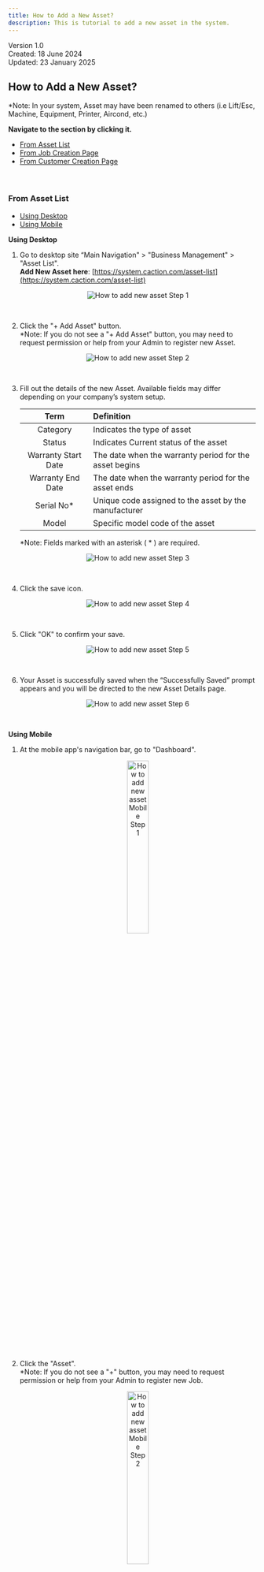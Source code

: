 ```yaml
---
title: How to Add a New Asset?
description: This is tutorial to add a new asset in the system.
---
```


Version 1.0<br>
Created: 18 June 2024<br>
Updated: 23 January 2025<br>
## How to Add a New Asset?
*Note: In your system, Asset may have been renamed to others (i.e Lift/Esc, Machine, Equipment, Printer, Aircond, etc.)<br>

**Navigate to the section by clicking it.**<br>

- [From Asset List](#section1)<br>
- [From Job Creation Page](#section2)<br>
- [From Customer Creation Page](#section3)
<br><br><br>

<a id="section1"></a>

### From Asset List

- [Using Desktop](#section4)
- [Using Mobile](#section5)

<a id="section4"></a>

**Using Desktop**

1.  Go to desktop site “Main Navigation" > "Business Management" > "Asset List".<br> 
   **Add New Asset here**: [https://system.caction.com/asset-list](https://system.caction.com/asset-list)<br>

    <p align="center">
       <img src="img/How_to_Create_Asset_Step_1.png" alt="How to add new asset Step 1">
    </p><br>

2. Click the "+ Add Asset" button.<br>
   *Note: If you do not see a "+ Add Asset" button, you may need to request permission or help from your Admin to register new Asset.<br>

   <p align="center">
     <img src="img/How_to_Create_Asset_Step_2.png" alt="How to add new asset Step 2">
   </p><br>

3. Fill out the details of the new Asset. Available fields may differ depending on your company’s system setup.

   |   Term  | Definition |
   | :-----------: | :--------------------------------------------------------------------- |
   | Category | Indicates the type of asset |
   | Status | Indicates Current status of the asset|
   | Warranty Start Date | The date when the warranty period for the asset begins |
   | Warranty End Date | The date when the warranty period for the asset ends|
   | Serial No*| Unique code assigned to the asset by the manufacturer |
   | Model | Specific model code of the asset |

   *Note: Fields marked with an asterisk ( * ) are required.<br>

   <p align="center">
     <img src="img/How_to_Create_Asset_Step_3.png" alt="How to add new asset Step 3">
   </p><br>

4. Click the save icon.

   <p align="center">
     <img src="img/How_to_Create_Asset_Step_4.png" alt="How to add new asset Step 4">
   </p><br>

5. Click "OK" to confirm your save.

   <p align="center">
     <img src="img/How_to_Create_Asset_Step_5.png" alt="How to add new asset Step 5">
   </p><br>

6. Your Asset is successfully saved when the “Successfully Saved” prompt appears and you will be directed to the new Asset Details page.

   <p align="center">
     <img src="img/How_to_Create_Asset_Step_6.png" alt="How to add new asset Step 6">
   </p><br>

<a id="section5"></a>

**Using Mobile**

1.  At the mobile app's navigation bar, go to "Dashboard".<br> 

    <p align="center">
       <img src="img/How_to_Create_Asset_Mobile_Step_1.png" alt="How to add new asset Mobile Step 1" style="width: 30%; height: auto;">
    </p><br>

2. Click the "Asset".<br>
   *Note: If you do not see a "+" button, you may need to request permission or help from your Admin to register new Job.<br>

   <p align="center">
     <img src="img/How_to_Create_Asset_Mobile_Step_2.png" alt="How to add new asset Mobile Step 2" style="width: 30%; height: auto;">
   </p><br>

3. Click the "+" button to add new asset.

   <p align="center">
     <img src="img/How_to_Create_Asset_Mobile_Step_3.png" alt="How to add new asset Mobile Step 3" style="width: 30%; height: auto;">
   </p><br>

4. Select the asset category.

   <p align="center">
     <img src="img/How_to_Create_Asset_Mobile_Step_4.png" alt="How to add new asset Mobile Step 4" style="width: 30%; height: auto;">
   </p><br>
  
5. Fill out the details of the new Asset. Available fields may differ depending on your company’s system setup.

   |   Term  | Definition |
   | :-----------: | :--------------------------------------------------------------------- |
   | Category | Indicates the type of asset |
   | Status | Indicates Current status of the asset|
   | Warranty Start Date | The date when the warranty period for the asset begins |
   | Warranty End Date | The date when the warranty period for the asset ends|
   | Serial No*| Unique code assigned to the asset by the manufacturer |
   | Model | Specific model code of the asset |

   *Note: Fields marked with an asterisk ( * ) are required.<br>

   <p align="center">
     <img src="img/How_to_Create_Asset_Mobile_Step_5.png" alt="How to add new asset Mobile Step 5" style="width: 30%; height: auto;">
   </p><br>

6. Click the "tick" icon.

   <p align="center">
     <img src="img/How_to_Create_Asset_Mobile_Step_6.png" alt="How to add new asset Mobile Step 6" style="width: 30%; height: auto;">
   </p><br>

7. The new asset is saved successfully when this prompt appears.

   <p align="center">
     <img src="img/How_to_Create_Asset_Mobile_Step_7.png" alt="How to add new asset Mobile Step 7" style="width: 30%; height: auto;">
   </p>
   <br><br>

<a id="section2"></a>

### From Job Creation Page

- [Using Desktop](#section6)
- [Using Mobile](#section7)

<a id="section6"></a>

**Using Desktop**

1.  Go to desktop site “Main Navigation" > "Business Management" > "Schedule" > "Job Schedule".<br> 
   **Open Job Schedule Page here**: [https://system.caction.com/activity/scheduler](https://system.caction.com/activity/scheduler)<br>

    <p align="center">
       <img src="img/How_to_Create_Asset2_Step_1.png" alt="How to add new asset2 Step 1">
    </p><br>

2. Click the "+ Add Job" button to create new Job.<br>
   *Note: If you do not see a "+ Add Job" button, you may need to request permission or help from your Admin to register new Job.<br>

   <p align="center">
     <img src="img/How_to_Create_Asset2_Step_2.png" alt="How to add new asset2 Step 2">
   </p><br>

3. Select the Job Category.

   <p align="center">
     <img src="img/How_to_Create_Asset2_Step_3.png" alt="How to add new asset2 Step 3">
   </p><br>

4. Click on the "SAVE" button.

   <p align="center">
     <img src="img/How_to_Create_Asset2_Step_4.png" alt="How to add new asset2 Step 4">
   </p><br>
  
5. Click the "+" button.

   <p align="center">
     <img src="img/How_to_Create_Asset2_Step_5.png" alt="How to add new asset2 Step 5">
   </p><br>

6. Click "+ Add Asset"  to add new asset.

   <p align="center">
     <img src="img/How_to_Create_Asset2_Step_6.png" alt="How to add new asset2 Step 6">
   </p><br>

7. Fill out the details of the new Asset. Available fields may differ depending on your company’s system setup.

   |   Term  | Definition |
   | :-----------: | :--------------------------------------------------------------------- |
   | Category | Indicates the type of asset |
   | Status | Indicates Current status of the asset|
   | Warranty Start Date | The date when the warranty period for the asset begins |
   | Warranty End Date | The date when the warranty period for the asset ends|
   | Serial No*| Unique code assigned to the asset by the manufacturer |
   | Model | Specific model code of the asset |

   *Note: Fields marked with an asterisk ( * ) are required.<br>

   <p align="center">
     <img src="img/How_to_Create_Asset2_Step_7.png" alt="How to add new asset2 Step 7">
   </p><br>

8. Click on the "Save" button.

   <p align="center">
     <img src="img/How_to_Create_Asset2_Step_8.png" alt="How to add new asset2 Step 8">
   </p><br>

9. Click "OK" to confirm your save and your asset is successfully saved. You may continue with creating new Job.

   <p align="center">
     <img src="img/How_to_Create_Asset2_Step_9.png" alt="How to add new asset2 Step 9">
   </p>

<a id="section7"></a>

**Using Mobile**

1.  At the mobile app's navigation bar, go to "Schedule".<br> 

    <p align="center">
       <img src="img/How_to_Create_Asset2_Mobile_Step_1.png" alt="How to add new asset2 Mobile Step 1">
    </p><br>

2. Click the "+" button to create new Job.<br>
   *Note: If you do not see a "+" button, you may need to request permission or help from your Admin to register new Job.<br>

   <p align="center">
     <img src="img/How_to_Create_Asset2_Mobile_Step_2.png" alt="How to add new asset2 Mobile Step 2">
   </p><br>

3. Select the Job Category.

   <p align="center">
     <img src="img/How_to_Create_Asset2_Mobile_Step_3.png" alt="How to add new asset2 Mobile Step 3">
   </p><br>

4. Click the "+" button for asset.

   <p align="center">
     <img src="img/How_to_Create_Asset2_Mobile_Step_4.png" alt="How to add new asset2 Mobile Step 4">
   </p><br>
  
5. Click the "+" button.

   <p align="center">
     <img src="img/How_to_Create_Asset2_Mobile_Step_5.png" alt="How to add new asset2 Mobile Step 5">
   </p><br>

6. Select the asset category.

   <p align="center">
     <img src="img/How_to_Create_Asset2_Mobile_Step_6.png" alt="How to add new asset2 Mobile Step 6">
   </p><br>

7. Fill out the details of the new Asset. Available fields may differ depending on your company’s system setup.

   |   Term  | Definition |
   | :-----------: | :--------------------------------------------------------------------- |
   | Category | Indicates the type of asset |
   | Status | Indicates Current status of the asset|
   | Warranty Start Date | The date when the warranty period for the asset begins |
   | Warranty End Date | The date when the warranty period for the asset ends|
   | Serial No*| Unique code assigned to the asset by the manufacturer |
   | Model | Specific model code of the asset |

   *Note: Fields marked with an asterisk ( * ) are required.<br>

   <p align="center">
     <img src="img/How_to_Create_Asset2_Mobile_Step_7.png" alt="How to add new asset2 Mobile Step 7">
   </p><br>

8. Click the "tick" icon.

   <p align="center">
     <img src="img/How_to_Create_Asset2_Mobile_Step_8.png" alt="How to add new asset2 Mobile Step 8">
   </p><br>

9. The new asset is saved successfully when this prompt appears. You may continue with creating new Job.

   <p align="center">
     <img src="img/How_to_Create_Asset2_Mobile_Step_9.png" alt="How to add new asset2 Mobile Step 9">
   </p>
   <br><br>

<a id="section3"></a>

### From Customer Creation Page

- [Using Desktop](#section8)
- [Using Mobile](#section9)

<a id="section8"></a>

**Using Desktop**

1.  Go to desktop site “Main Navigation" > "Business Management" > "Customer List".<br> 
   **Open Customer List Page here**: [https://system.caction.com/customers](https://system.caction.com/customers)<br>

    <p align="center">
       <img src="img/How_to_Create_Asset3_Step_1.png" alt="How to add new asset3 Step 1">
    </p><br>

2. Click the "+" button to create new Customer.<br>
   *Note: If you do not see a "+" button, you may need to request permission or help from your Admin to register new Customer.<br>

   <p align="center">
     <img src="img/How_to_Create_Asset3_Step_2.png" alt="How to add new asset3 Step 2">
   </p><br>

3. Click "Asset".

   <p align="center">
     <img src="img/How_to_Create_Asset3_Step_3.png" alt="How to add new asset3 Step 3">
   </p><br>

4. Click "+ Add Asset" to add new asset.

   <p align="center">
     <img src="img/How_to_Create_Asset3_Step_4.png" alt="How to add new asset3 Step 4">
   </p><br>
  
5. Fill out the details of the new Asset. Available fields may differ depending on your company’s system setup.

   |   Term  | Definition |
   | :-----------: | :--------------------------------------------------------------------- |
   | Category | Indicates the type of asset |
   | Status | Indicates Current status of the asset|
   | Warranty Start Date | The date when the warranty period for the asset begins |
   | Warranty End Date | The date when the warranty period for the asset ends|
   | Serial No*| Unique code assigned to the asset by the manufacturer |
   | Model | Specific model code of the asset |

   *Note: Fields marked with an asterisk ( * ) are required.<br>

   <p align="center">
     <img src="img/How_to_Create_Asset3_Step_5.png" alt="How to add new asset3 Step 5">
   </p><br>

6. Click on the "Save" button.

   <p align="center">
     <img src="img/How_to_Create_Asset3_Step_6.png" alt="How to add new asset3 Step 6">
   </p><br>

7. Click "OK" to confirm your save.

   <p align="center">
     <img src="img/How_to_Create_Asset3_Step_7.png" alt="How to add new asset3 Step 7">
   </p><br>

8. Your Asset is successfully saved when the “Successfully Saved” prompt appears. You may continue with creating new Customer.

   <p align="center">
     <img src="img/How_to_Create_Asset3_Step_8.png" alt="How to add new asset3 Step 8">
   </p>
   <br><br>

<a id="section9"></a>

**Using Mobile**

1.  At the mobile app's navigation bar, go to "Dashboard".<br> 

    <p align="center">
       <img src="img/How_to_Create_Asset3_Mobile_Step_1.png" alt="How to add new asset3 Mobile Step 1">
    </p><br>

2. Click the "Customer".<br>
   *Note: If you do not see a "+" button, you may need to request permission or help from your Admin to register new Job.<br>

   <p align="center">
     <img src="img/How_to_Create_Asset3_Mobile_Step_2.png" alt="How to add new asset3 Mobile Step 2">
   </p><br>

3. Click on the "+" button to add new customer.

   <p align="center">
     <img src="img/How_to_Create_Asset3_Mobile_Step_3.png" alt="How to add new asset3 Mobile Step 3">
   </p><br>

4. Click the "+" button for asset.

   <p align="center">
     <img src="img/How_to_Create_Asset3_Mobile_Step_4.png" alt="How to add new asset3 Mobile Step 4">
   </p><br>
  
5. Click the "+" button.

   <p align="center">
     <img src="img/How_to_Create_Asset3_Mobile_Step_5.png" alt="How to add new asset3 Mobile Step 5">
   </p><br>

6. Select the asset category.

   <p align="center">
     <img src="img/How_to_Create_Asset3_Mobile_Step_6.png" alt="How to add new asset3 Mobile Step 6">
   </p><br>

7. Fill out the details of the new Asset. Available fields may differ depending on your company’s system setup.

   |   Term  | Definition |
   | :-----------: | :--------------------------------------------------------------------- |
   | Category | Indicates the type of asset |
   | Status | Indicates Current status of the asset|
   | Warranty Start Date | The date when the warranty period for the asset begins |
   | Warranty End Date | The date when the warranty period for the asset ends|
   | Serial No*| Unique code assigned to the asset by the manufacturer |
   | Model | Specific model code of the asset |

   *Note: Fields marked with an asterisk ( * ) are required.<br>

   <p align="center">
     <img src="img/How_to_Create_Asset3_Mobile_Step_7.png" alt="How to add new asset3 Mobile Step 7">
   </p><br>

8. Click the "tick" icon.

   <p align="center">
     <img src="img/How_to_Create_Asset3_Mobile_Step_8.png" alt="How to add new asset3 Mobile Step 8">
   </p><br>

9. The new asset is saved successfully when this prompt appears. You may continue with creating new Customer.

   <p align="center">
     <img src="img/How_to_Create_Asset3_Mobile_Step_9.png" alt="How to add new asset3 Mobile Step 9">
   </p>
  <br><br><br>

**Related Articles**
- [How to Add New Customer?](Add_New_Customer.md)
- [How to Add New Project?](Add_New_Project.md)
- [How to Add New Job?](Add_New_Job.md)
- [How to Create Digital Form?](Create_Digital_Form.md)
- [How to Set Up Digital Form PDF Template?](Create_PDF.md)
- [How to Generate and Share QR Code for Public Form?](Creation_of_Public_Form.md)

<!-- [Link Text](https://support.caction.com/How_to_Add_New_Asset.html) -->
